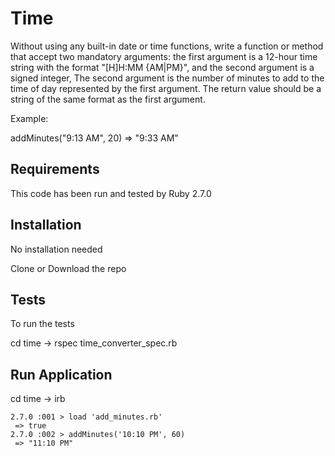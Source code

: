 # Time

Without using any built-in date or time functions, write a function or method that accept two mandatory arguments: the first argument is a 12-hour time string with the format "[H]H:MM {AM|PM}", and the second argument is a signed integer, The second argument is the number of minutes to add to the time of day represented by the first argument. The return value should be a string of the same format as the first argument.

Example:

addMinutes("9:13 AM", 20)
=> "9:33 AM"


## Requirements
This code has been run and tested by Ruby 2.7.0

## Installation

No installation needed

Clone or Download the repo

## Tests
To run the tests

cd time -> rspec time_converter_spec.rb

## Run Application

cd time -> irb

```
2.7.0 :001 > load 'add_minutes.rb'
 => true
2.7.0 :002 > addMinutes('10:10 PM', 60)
 => "11:10 PM"
```

